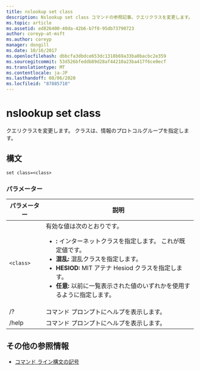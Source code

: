 ```yaml
---
title: nslookup set class
description: Nslookup set class コマンドの参照記事。クエリクラスを変更します。
ms.topic: article
ms.assetid: ed826400-40da-42b6-b7f0-95db73790723
author: coreyp-at-msft
ms.author: coreyp
manager: dongill
ms.date: 10/16/2017
ms.openlocfilehash: dbbcfa3dbdce653dc1318b69a33ba0bacbc2e359
ms.sourcegitcommit: 53d526bfeddb89d28af44210a23ba417f6ce0ecf
ms.translationtype: MT
ms.contentlocale: ja-JP
ms.lasthandoff: 08/06/2020
ms.locfileid: "87885710"
---
```

# <a name="nslookup-set-class"></a>nslookup set class

クエリクラスを変更します。 クラスは、情報のプロトコルグループを指定します。

## <a name="syntax"></a>構文

```
set class=<class>
```

### <a name="parameters"></a>パラメーター

| パラメーター | 説明 |
| --------- | ----------- |
| `<class>` | 有効な値は次のとおりです。<ul><li>**:** インターネットクラスを指定します。 これが既定値です。</li><li>**混乱:** 混乱クラスを指定します。</li><li>**HESIOD:** MIT アテナ Hesiod クラスを指定します。</li><li>**任意:** 以前に一覧表示された値のいずれかを使用するように指定します。</li></ul> |
| /? | コマンド プロンプトにヘルプを表示します。 |
| /help | コマンド プロンプトにヘルプを表示します。 |

## <a name="additional-references"></a>その他の参照情報

- [コマンド ライン構文の記号](command-line-syntax-key.md)

